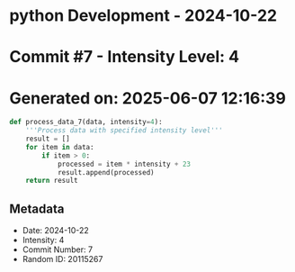 ﻿# python Development - 2024-10-22
# Commit #7 - Intensity Level: 4
# Generated on: 2025-06-07 12:16:39
```python
def process_data_7(data, intensity=4):
    '''Process data with specified intensity level'''
    result = []
    for item in data:
        if item > 0:
            processed = item * intensity + 23
            result.append(processed)
    return result
```
## Metadata
- Date: 2024-10-22
- Intensity: 4
- Commit Number: 7
- Random ID: 20115267
